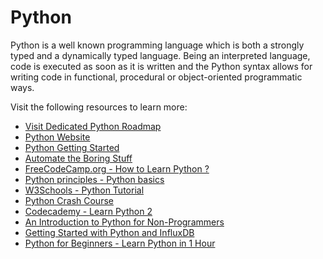 # Python

Python is a well known programming language which is both a strongly typed and a dynamically typed language. Being an interpreted language, code is executed as soon as it is written and the Python syntax allows for writing code in functional, procedural or object-oriented programmatic ways.

Visit the following resources to learn more:

- [Visit Dedicated Python Roadmap](/python)
- [Python Website](https://www.python.org/)
- [Python Getting Started](https://www.python.org/about/gettingstarted/)
- [Automate the Boring Stuff](https://automatetheboringstuff.com/)
- [FreeCodeCamp.org - How to Learn Python ? ](https://www.freecodecamp.org/news/how-to-learn-python/)
- [Python principles - Python basics](https://pythonprinciples.com/)
- [W3Schools - Python Tutorial ](https://www.w3schools.com/python/)
- [Python Crash Course](https://ehmatthes.github.io/pcc/)
- [Codecademy - Learn Python 2](https://www.codecademy.com/learn/learn-python)
- [An Introduction to Python for Non-Programmers](https://thenewstack.io/an-introduction-to-python-for-non-programmers/)
- [Getting Started with Python and InfluxDB](https://thenewstack.io/getting-started-with-python-and-influxdb/)
- [Python for Beginners - Learn Python in 1 Hour](https://www.youtube.com/watch?v=kqtD5dpn9C8&ab_channel=ProgrammingwithMosh)
